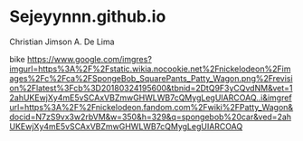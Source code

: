 # Sejeyynnn.github.io
Christian Jimson A. De Lima 

bike
https://www.google.com/imgres?imgurl=https%3A%2F%2Fstatic.wikia.nocookie.net%2Fnickelodeon%2Fimages%2Fc%2Fca%2FSpongeBob_SquarePants_Patty_Wagon.png%2Frevision%2Flatest%3Fcb%3D20180324195600&tbnid=2DtQ9F3yCQvdNM&vet=12ahUKEwjXy4mE5vSCAxVBZmwGHWLWB7cQMygLegUIARCOAQ..i&imgrefurl=https%3A%2F%2Fnickelodeon.fandom.com%2Fwiki%2FPatty_Wagon&docid=N7zS9vx3w2rbVM&w=350&h=329&q=spongebob%20car&ved=2ahUKEwjXy4mE5vSCAxVBZmwGHWLWB7cQMygLegUIARCOAQ

